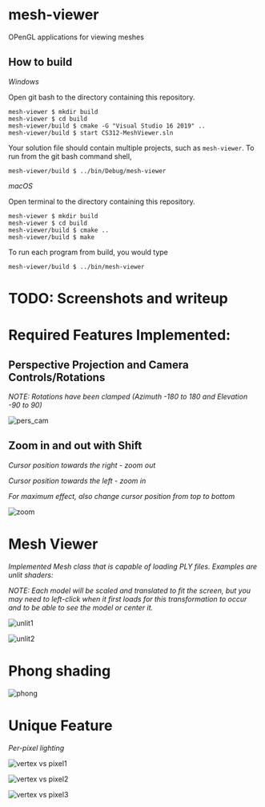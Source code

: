 # mesh-viewer

OPenGL applications for viewing meshes

## How to build

*Windows*

Open git bash to the directory containing this repository.

```
mesh-viewer $ mkdir build
mesh-viewer $ cd build
mesh-viewer/build $ cmake -G "Visual Studio 16 2019" ..
mesh-viewer/build $ start CS312-MeshViewer.sln
```

Your solution file should contain multiple projects, such as `mesh-viewer`.
To run from the git bash command shell, 

```
mesh-viewer/build $ ../bin/Debug/mesh-viewer
```

*macOS*

Open terminal to the directory containing this repository.

```
mesh-viewer $ mkdir build
mesh-viewer $ cd build
mesh-viewer/build $ cmake ..
mesh-viewer/build $ make
```

To run each program from build, you would type

```
mesh-viewer/build $ ../bin/mesh-viewer
```

# TODO: Screenshots and writeup


# Required Features Implemented:


## Perspective Projection and Camera Controls/Rotations


*NOTE: Rotations have been clamped (Azimuth -180 to 180 and Elevation -90 to 90)*


![pers_cam](https://github.com/shaili-regmi/mesh-viewer/blob/main/pers_view%20and%20camera%20control.png)


## Zoom in and out with Shift


*Cursor position towards the right - zoom out*

*Cursor position towards the left - zoom in*

*For maximum effect, also change cursor position from top to bottom*


![zoom](https://github.com/shaili-regmi/mesh-viewer/blob/main/zoom.png)


# Mesh Viewer


*Implemented Mesh class that is capable of loading PLY files. Examples are unlit shaders:*

*NOTE: Each model will be scaled and translated to fit the screen, but you may need to left-click when it first loads for this transformation to occur and to be able to see the model or center it.*


![unlit1](https://github.com/shaili-regmi/mesh-viewer/blob/main/unlit1.png)


![unlit2](https://github.com/shaili-regmi/mesh-viewer/blob/main/unlit2.png)


# Phong shading


![phong](https://github.com/shaili-regmi/mesh-viewer/blob/main/phong.png)


# Unique Feature


*Per-pixel lighting*


![vertex vs pixel1](https://github.com/shaili-regmi/mesh-viewer/blob/main/Per-vertex%20vs%20Per-pixel.png)


![vertex vs pixel2](https://github.com/shaili-regmi/mesh-viewer/blob/main/Per-vertex%20vs%20Per-pixel%202.png)


![vertex vs pixel3](https://github.com/shaili-regmi/mesh-viewer/blob/main/Per-vertex%20vs%20Per-pixel%203.png)

